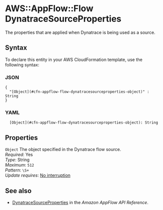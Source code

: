 # AWS::AppFlow::Flow DynatraceSourceProperties<a name="aws-properties-appflow-flow-dynatracesourceproperties"></a>

The properties that are applied when Dynatrace is being used as a source\.

## Syntax<a name="aws-properties-appflow-flow-dynatracesourceproperties-syntax"></a>

To declare this entity in your AWS CloudFormation template, use the following syntax:

### JSON<a name="aws-properties-appflow-flow-dynatracesourceproperties-syntax.json"></a>

```
{
  "[Object](#cfn-appflow-flow-dynatracesourceproperties-object)" : String
}
```

### YAML<a name="aws-properties-appflow-flow-dynatracesourceproperties-syntax.yaml"></a>

```
  [Object](#cfn-appflow-flow-dynatracesourceproperties-object): String
```

## Properties<a name="aws-properties-appflow-flow-dynatracesourceproperties-properties"></a>

`Object` <a name="cfn-appflow-flow-dynatracesourceproperties-object"></a>
The object specified in the Dynatrace flow source\.  
_Required_: Yes  
_Type_: String  
_Maximum_: `512`  
_Pattern_: `\S+`  
_Update requires_: [No interruption](https://docs.aws.amazon.com/AWSCloudFormation/latest/UserGuide/using-cfn-updating-stacks-update-behaviors.html#update-no-interrupt)

## See also<a name="aws-properties-appflow-flow-dynatracesourceproperties--seealso"></a>

- [DynatraceSourceProperties](https://docs.aws.amazon.com/appflow/1.0/APIReference/API_DynatraceSourceProperties.html) in the _Amazon AppFlow API Reference_\.
